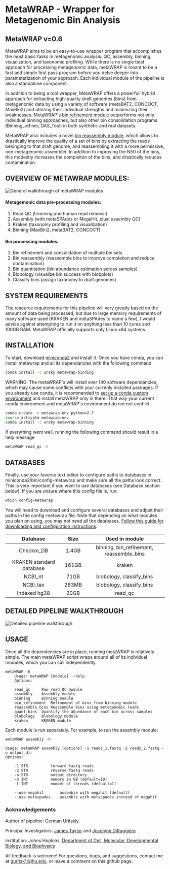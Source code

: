# MetaWRAP - Wrapper for Metagenomic Bin Analysis
## MetaWRAP v=0.6

 MetaWRAP aims to be an easy-to-use wrapper program that accomplishes the most basic tasks in metagenomic analysis: QC, assembly, binning, visualization, and taxonomic profiling. While there is no single best approach for processing metagenomic data, metaWRAP is meant to be a fast and simple first pass program before you delve deeper into parameterization of your approach. Each individual module of the pipeline is also a standalone component.
 
 In addition to being a tool wrapper, MetaWRAP offers a powerfull hybrid approach for extracting high-quality draft genomes (bins) from metagenomic data by using a variety of software (metaBAT2, CONCOCT, MaxBin2) and utilizing their individual strengths and minimizing their weaknesses. MetaWRAP's [bin refinement module](https://i.imgur.com/JL665Qo.png) outperforms not only individual binning approaches, but also other bin consolidation programs (Binning_refiner, DAS_Tool) in both synthetic and real datasets.

 MetaWRAP also includes a novel [bin reassembly module](https://i.imgur.com/GUSMXl8.png), which allows to drastically improve the quality of a set of bins by extracting the reads belonging to that draft genome, and reassembling it with a more permissive, non-metagenomic assembler. In addition to improving the N50 of the bins, this modestly increases the compleiton of the bins, and drastically reduces contamination.
 

## OVERVIEW OF METAWRAP MODULES:
![General walkthrough of metaWRAP modules](https://i.imgur.com/LcC09ym.png)

#### Metagemonic data pre-processing modules:
1) Read QC (trimming and human read removal)
2) Assembly (with metaSPAdes or MegaHit, plust assembly QC)
3) Kraken (taxonomy profiling and visualization)
4) Binning (MaxBin2, metaBAT2, CONCOCT)
	
#### Bin processing modules:
1) Bin refinement and consolidation of multiple bin sets
2) Bin reassembly (reassemble bins to improve completion and reduce contamination)
3) Bin quantitation (bin abundance estimation across samples)
5) Blobology (visualize bin success with blobplots)
6) Classify bins (assign taxonomy to draft genomes)

##  SYSTEM REQUIREMENTS
 The resource requirements for this pipeline will vary greatly based on the amount of data being processed, but due to large memory requirements of many software used (KRAKEN and metaSPAdes to name a few), I would advise against attempting to run it on anything less than 10 cores and 100GB RAM. MetaWRAP officially supports only Linux x64 systems.


## INSTALLATION
 To start, download [miniconda2](https://repo.continuum.io/miniconda/Miniconda2-latest-Linux-x86_64.sh) and install it. Once you have conda, you can install metawrap and all its dependancies with the following command
 ``` bash
 conda install -c ursky metawrap-binning
 ```
 WARNING: The metaWRAP's will install over 140 software dependancies, which may cause some conflicts with your currenly installed packages. If you already use conda, it is recommended to [set up a conda custom environment](https://conda.io/docs/user-guide/tasks/manage-environments.html) and install metaWRAP only in there. That way your current conda environment and metaWRAP's environment do not not conflict.
 ``` bash
 conda create -n metawrap-env python=2.7
 source activate metawrap-env
 conda install -c ursky metawrap-binning
 ```
 
 If everything went well, running the following command should result in a help message
 ``` bash
 metaWRAP read_qc -h
 ```
 
 
## DATABASES

 Finally, use your favorite text editor to configure paths to databases in miniconda2/bin/config-metawrap and make sure all the paths look correct. This is very important if you want to use databases (see Database section below). If you are unsure where this config file is, run:
 ``` bash
 which config-metawrap
 ```

You will need to download and configure several databases and adjust their paths in the config-metawrap file. Note that depending on what modules you plan on using, you may not need all the databases. [Follow this guide for downloading and configuration instructions](https://github.com/ursky/metaWRAP/blob/master/installation/database_installation.md).

|    Database     | Size  |  Used in module |
|:---------------:|:---------------:|:-----:| 
|Checkm_DB	 |1.4GB| binning, bin_refinement, reassemble_bins |
|KRAKEN standard database|161GB |  kraken |
| NCBI_nt |71GB |  blobology, classify_bins |
| NCBI_tax |283MB |  blobology, classify_bins |
|Indexed hg38  	|  20GB |  read_qc |


## DETAILED PIPELINE WALKTHROUGH

  ![Detailed pipeline walkthrough](https://i.imgur.com/5bb6vlY.jpg)


## USAGE

Once all the dependencies are in place, running metaWRAP is relatively simple. The main metaWRAP script wraps around all of its individual modules, which you can call independently.
```
metaWRAP -h
	Usage: metaWRAP [module] --help
	Options:

	read_qc		Raw read QC module
	assembly	Assembly module
	binning		Binning module
	bin_refinement	Refinement of bins from binning module
	reassemble_bins Reassemble bins using metagenomic reads
	quant_bins	Quantify the abundance of each bin across samples
	blobology	Blobology module
	kraken		KRAKEN module
```

Each module is run separately. For example, to run the assembly module:
```
metaWRAP assembly -h

Usage: metaWRAP assembly [options] -1 reads_1.fastq -2 reads_2.fastq -o output_dir
Options:

	-1 STR          forward fastq reads
	-2 STR          reverse fastq reads
	-o STR          output directory
	-m INT          memory in GB (default=10)
	-t INT          number of threads (defualt=1)

	--use-megahit		assemble with megahit (default)
	--use-metaspades	assemble with metaspades instead of megahit
```

### Acknowledgements
Author of pipeline: [German Uritskiy](https://github.com/ursky).

Principal Investigators: [James Taylor](http://bio.jhu.edu/directory/james-taylor/) and [Jocelyne DiRuggiero](http://bio.jhu.edu/directory/jocelyne-diruggiero/)

Institution: Johns Hopkins, [Department of Cell, Molecular, Developmental Biology, and Biophysics](http://cmdb.jhu.edu/) 

All feedback is welcome! For questions, bugs, and suggestions, contact me at guritsk1@jhu.edu, or leave a comment on this github page.

